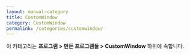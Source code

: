```yaml
---
layout: manual-category
title: CustomWindow
category: CustomWindow
permalink: /categories/customwindow/
---
```


이 카테고리는 **프로그램 > 만든 프로그램들 > CustomWindow** 하위에 속합니다.